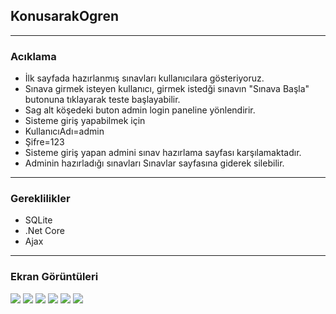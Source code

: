 ## KonusarakOgren
------------------------------------------

### Acıklama
* İlk sayfada hazırlanmış sınavları kullanıcılara gösteriyoruz.
* Sınava girmek isteyen kullanıcı, girmek istedği sınavın "Sınava Başla" butonuna tıklayarak teste başlayabilir.
* Sag alt köşedeki buton admin login paneline yönlendirir.
* Sisteme giriş yapabilmek için 
* KullanıcıAdı=admin
* Şifre=123
* Sisteme giriş yapan admini sınav hazırlama sayfası karşılamaktadır.
* Adminin hazırladığı sınavları Sınavlar sayfasına giderek silebilir.


------------------------------------------
### Gereklilikler

* SQLite
* .Net Core
* Ajax
------------------------------------------
### Ekran Görüntüleri

![](https://i.hizliresim.com/lcci7mm.png)
![](https://i.hizliresim.com/p3yzvf0.png)
![](https://i.hizliresim.com/nbrgoxr.png)
![](https://i.hizliresim.com/8m7316j.png)
![](https://i.hizliresim.com/if3j6hy.png)
![](https://i.hizliresim.com/7ixy5sj.png)

